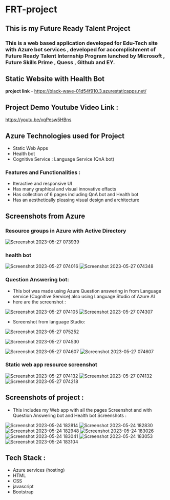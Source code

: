 # FRT-project

## This is my Future Ready Talent Project 

### This is a web based application developed for Edu-Tech site with Azure bot services , developed for accomplishment of Future Ready Talent Internship Program lunched by Microsoft , Future Skills Prime , Quess , Github and EY.

## Static Website with Health Bot
**project link** - 
https://black-wave-01d54f910.3.azurestaticapps.net/


## Project Demo Youtube Video Link : 
https://youtu.be/vqPesw5HBns


## Azure Technologies used for Project 
- Static Web Apps
- Health bot
- Cognitive Service : Language Service (QnA bot)


### Features and Functionalities : 
- Iteractive and responsive UI
- Has many graphical and visual innovative effacts
- Has collection of 6 pages including QnA bot and Health bot
- Has an aesthetically pleasing visual design and architecture

## Screenshots from Azure 
### Resource groups in Azure with Active Directory 
![Screenshot 2023-05-27 073939](https://github.com/kapilali/FRT-project/assets/132588460/6781213e-de5c-4e82-a2ae-f6999e75f805)


### health bot

 ![Screenshot 2023-05-27 074016](https://github.com/kapilali/FRT-project/assets/132588460/575d9505-d6f5-4543-9b6c-153f2bf6849a)
 ![Screenshot 2023-05-27 074348](https://github.com/kapilali/FRT-project/assets/132588460/a4c8baff-8890-4535-82dd-590c3f1618ac)
 
### Question Answering bot:

- This bot was made using Azure Question answering in from Language service (Cognitive Service) also using Language Studio of Azure AI
- here are the screenshot : 

 ![Screenshot 2023-05-27 074105](https://github.com/kapilali/FRT-project/assets/132588460/082f75ca-7d48-4f92-8220-978d1c1510b6)
 ![Screenshot 2023-05-27 074307](https://github.com/kapilali/FRT-project/assets/132588460/1ceedbe2-c15f-485c-97b9-54515a311d92)

 
 
- Screenshot from language Studio:

![Screenshot 2023-05-27 075252](https://github.com/kapilali/FRT-project/assets/132588460/9da99701-55da-49d0-8482-97d75dc9a2e9)

![Screenshot 2023-05-27 074530](https://github.com/kapilali/FRT-project/assets/132588460/f7e0516a-9e2d-4318-9af0-f6ec0953022b)

 ![Screenshot 2023-05-27 074607](https://github.com/kapilali/FRT-project/assets/132588460/b389ed71-64af-4108-addc-38e4354cf5e4)
![Screenshot 2023-05-27 074607](https://github.com/kapilali/FRT-project/assets/132588460/a963776d-f63a-4568-b263-48f420ac3901)

###  Static web app resource screenshot

![Screenshot 2023-05-27 074132](https://github.com/kapilali/FRT-project/assets/132588460/28bbe286-b560-4649-b42b-cb1e0092f693)
![Screenshot 2023-05-27 074132](https://github.com/kapilali/FRT-project/assets/132588460/9caacf5a-f453-44bb-a43d-0b8c698a3213)
![Screenshot 2023-05-27 074218](https://github.com/kapilali/FRT-project/assets/132588460/f5ecbe74-f5a5-494c-8739-fa6d7e27f035)




## Screenshots of project :

- This includes my Web app with all the pages Screenshot and with Question Answering bot and Health bot Screenshots :

![Screenshot 2023-05-24 182814](https://github.com/kapilali/FRT-project/assets/132588460/c3fef636-9984-48f6-a85f-e1db40476779)
![Screenshot 2023-05-24 182830](https://github.com/kapilali/FRT-project/assets/132588460/d06ebfd3-65c3-42f0-a5c0-06b6ae1d06e3)
![Screenshot 2023-05-24 182948](https://github.com/kapilali/FRT-project/assets/132588460/cc4891d5-efd7-4fb3-bc11-71efff96bd33)
![Screenshot 2023-05-24 183026](https://github.com/kapilali/FRT-project/assets/132588460/f5bca1c6-2c6e-40b5-8be6-8826a87257d7)
![Screenshot 2023-05-24 183041](https://github.com/kapilali/FRT-project/assets/132588460/38b2be68-038c-4261-b786-e7ab05533647)
![Screenshot 2023-05-24 183053](https://github.com/kapilali/FRT-project/assets/132588460/ae3f7527-6f9b-4eb1-8ab8-c32543d09aeb)
![Screenshot 2023-05-24 183104](https://github.com/kapilali/FRT-project/assets/132588460/8b87f1a8-9686-4baf-bcbc-e7170fa2f88a)


## Tech Stack :
- Azure services (hosting)
- HTML
- CSS
- javascript
- Bootstrap



